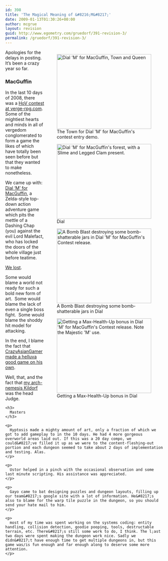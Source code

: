 ```yaml
---
id: 398
title: 'The Magical Meaning of &#8216;M&#8217;'
date: 2009-01-13T01:30:26+00:00
author: mcgrue
layout: revision
guid: http://www.egometry.com/gruedorf/391-revision-3/
permalink: /gruedorf/391-revision-3/
---
```

<div>
  <div style="float: right;">
    <figure id="attachment_392" style="width: 300px" class="wp-caption alignright"><a href="http://www.egometry.com/i/2009/01/2009-01-13_0.png"><img class="size-medium wp-image-392" title="The Town for Dial 'M' for MacGuffin's contest entry demo." src="http://www.egometry.com/i/2009/01/2009-01-13_0-300x237.png" alt="Dial 'M' for MacGuffin, Town and Queen" width="300" height="237" /></a><figcaption class="wp-caption-text">The Town for Dial 'M' for MacGuffin's contest entry demo.</figcaption></figure> <figure id="attachment_393" style="width: 300px" class="wp-caption alignnone"><a href="http://www.egometry.com/i/2009/01/2009-01-13_1.png"><img class="size-medium wp-image-393" title="Dial 'M' for MacGuffin's forest, with a Slime and Legged Clam present." src="http://www.egometry.com/i/2009/01/2009-01-13_1-300x237.png" alt="Dial 'M' for MacGuffin's forest, with a Slime and Legged Clam present." width="300" height="237" /></a><figcaption class="wp-caption-text">Dial </figcaption></figure> <figure id="attachment_394" style="width: 300px" class="wp-caption alignnone"><a href="http://www.egometry.com/i/2009/01/2009-01-13_2.png"><img class="size-medium wp-image-394" title="A Bomb Blast destroying some bomb-shatterable jars in Dial 'M' for MacGuffin's Contest release." src="http://www.egometry.com/i/2009/01/2009-01-13_2-300x237.png" alt="A Bomb Blast destroying some bomb-shatterable jars in Dial 'M' for MacGuffin's Contest release." width="300" height="237" /></a><figcaption class="wp-caption-text">A Bomb Blast destroying some bomb-shatterable jars in Dial </figcaption></figure> <figure id="attachment_395" style="width: 300px" class="wp-caption alignnone"><a href="http://www.egometry.com/i/2009/01/2009-01-13_3.png"><img class="size-medium wp-image-395" title="Getting a Max-Health-Up bonus in Dial 'M' for MacGuffin's Contest release.  Note the Majestic 'M' use." src="http://www.egometry.com/i/2009/01/2009-01-13_3-300x237.png" alt="Getting a Max-Health-Up bonus in Dial 'M' for MacGuffin's Contest release.  Note the Majestic 'M' use." width="300" height="237" /></a><figcaption class="wp-caption-text">Getting a Max-Health-Up bonus in Dial </figcaption></figure>
  </div>
  
  <p>
    Apologies for the delays in posting.  It&#8217;s been a crazy year so far.
  </p>
  
  <h3>
    MacGuffin
  </h3>
  
  <p>
    In the last 10 days of 2008, there was a <a href="http://www.verge-rpg.com/boards/display_thread.php?id=132605">HoV contest at verge-rpg.com</a>.  Some of the mightiest hearts and minds in all of vergedom conglomerated to form a game the likes of which have totally been seen before but that they wanted to make nonetheless.
  </p>
  
  <p>
    We came up with: <a href="../files/gruedorf_challenge/060/Dial%20%27M%27%20for%20MacGuffin.zip">Dial &#8216;M&#8217; for MacGuffin</a>, a Zelda-style top-down action adventure game which pits the mettle of a Dashing Chap (you) against the evil Lord Malefact, who has locked the doors of the whole village just before teatime.
  </p>
  
  <p>
    <a href="http://www.verge-rpg.com/boards/display_thread.php?id=132670">We lost</a>.
  </p>
  
  <p>
    Some would blame a world not ready for such a bold new form of art.  Some would blame the lack of even a single boss fight.  Some would blame the shoddy hit model for attacking.
  </p>
  
  <p>
    In the end, I blame the fact that <a href="http://ziniz.music.googlepages.com/mademoiselle.zip">CrazyAsianGamer made a helluva good game on his own</a>.
  </p>
  
  <p>
    Well, that, and the fact that <a href="http://www.gearleaf.com/">my arch-nemesis Kildorf</a> was the head Judge.</div> 
    
    <h3>
      Masters
    </h3>
    
    <p>
      Hyptosis made a mighty amount of art, only a fraction of which we got to add gameplay to in the 10 days. He had 4 more gorgeous overworld areas laid out. If this was a 20 day compo, we could&#8217;ve filled it up as we were to the content-fleshing-out portion and each dungeon seemed to take about 2 days of implementation and testing. Alas.
    </p>
    
    <p>
      Ustor helped in a pinch with the occasional observation and some last minute scripting. His assistance was appreciated.
    </p>
    
    <p>
      Gayo came to bat designing puzzles and dungeon layouts, filling up our team&#8217;s google site with a lot of information. He&#8217;s also to blame for the warp tile puzzle in the dungeon, so you should send your hate mail to him.
    </p>
    
    <p>
      most of my time was spent working on the systems coding: entity handling, collision detection, goodie pooping, tools, destructable terrain, etc. There&#8217;s still some work to do, I think. The l;ast two days were spent making the dungeon work nice. Sadly we didn&#8217;t have enough time to get multiple dungeons in, but this game was/is fun enough and far enough along to deserve some more attention.
    </p>